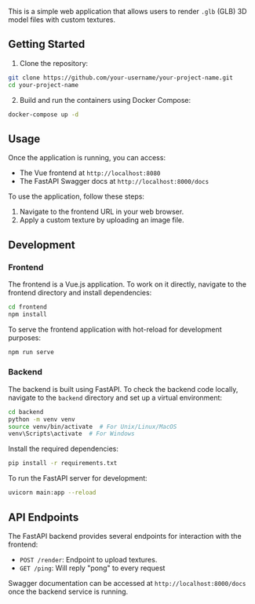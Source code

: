 
This is a simple web application that allows users to render `.glb` (GLB) 3D model files with custom textures.


## Getting Started

1. Clone the repository:
```bash
git clone https://github.com/your-username/your-project-name.git
cd your-project-name
```

2. Build and run the containers using Docker Compose:
```bash
docker-compose up -d
```

## Usage

Once the application is running, you can access:

- The Vue frontend at `http://localhost:8080`
- The FastAPI Swagger docs at `http://localhost:8000/docs`

To use the application, follow these steps:

1. Navigate to the frontend URL in your web browser.
2. Apply a custom texture by uploading an image file.

## Development

### Frontend

The frontend is a Vue.js application. To work on it directly, navigate to the frontend directory and install dependencies:

```bash
cd frontend
npm install
```

To serve the frontend application with hot-reload for development purposes:

```bash
npm run serve
```

### Backend

The backend is built using FastAPI. To check the backend code locally, navigate to the `backend` directory and set up a virtual environment:

```bash
cd backend
python -m venv venv
source venv/bin/activate  # For Unix/Linux/MacOS
venv\Scripts\activate  # For Windows
```

Install the required dependencies:

```bash
pip install -r requirements.txt
```

To run the FastAPI server for development:

```bash
uvicorn main:app --reload
```

## API Endpoints

The FastAPI backend provides several endpoints for interaction with the frontend:

- `POST /render`: Endpoint to upload textures.
- `GET /ping`: Will reply "pong" to every request

Swagger documentation can be accessed at `http://localhost:8000/docs` once the backend service is running.
